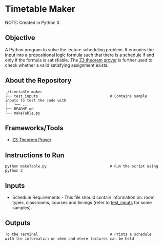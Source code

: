 # Timetable Maker

NOTE: Created in Python 3.

## Objective

A Python program to solve the lecture scheduling problem. It encodes the input into a propositional logic formula such that there is a schedule if and only if the formula is satisfiable. The [Z3 theorem prover](https://github.com/Z3Prover/z3.git) is further used to check whether a valid satisfying assignment exists.

## About the Repository
```
./timetable-maker
├── test_inputs                                 # Contains sample inputs to test the code with
│   └── ...
├── README.md
└── makeTable.py
```

## Frameworks/Tools
- [Z3 Theorem Prover](https://github.com/Z3Prover/z3.git)

## Instructions to Run
```
python makeTable.py                             # Run the script using python 3
```

## Inputs
- Schedule Requirements - This file should contain information on: room types, classrooms, courses and timings (refer to [test_inputs](test_inputs/) for some samples).

## Outputs
```
To the Terminal                                 # Prints a schedule with the information on when and where lectures can be held
